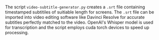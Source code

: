 The script `video-subtitle-generator.py` creates a `.srt` file containing timestamped subtitiles of suitiable length for screens. The `.srt` file can be imported into video editing software like Davinci Resolve for accurate subtitles perfectly matched to the video. OpenAI's Whisper model is used for transcription and the script employs cuda torch devices to speed up processing. 